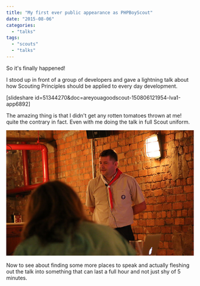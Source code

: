 ```yaml
---
title: "My first ever public appearance as PHPBoyScout"
date: "2015-08-06"
categories: 
  - "talks"
tags: 
  - "scouts"
  - "talks"
---
```


So it's finally happened!

I stood up in front of a group of developers and gave a lightning talk about how Scouting Principles should be applied to every day development.

\[slideshare id=51344270&doc=areyouagoodscout-150806121954-lva1-app6892\]

The amazing thing is that I didn't get any rotten tomatoes thrown at me! quite the contrary in fact. Even with me doing the talk in full Scout uniform.

[![20111036639_d7c8ec153d_z](/assets/images/20111036639_d7c8ec153d_z.jpg)](http://phpboyscout.uk/wp-content/uploads/2015/08/20111036639_d7c8ec153d_z.jpg)

Now to see about finding some more places to speak and actually fleshing out the talk into something that can last a full hour and not just shy of 5 minutes.
